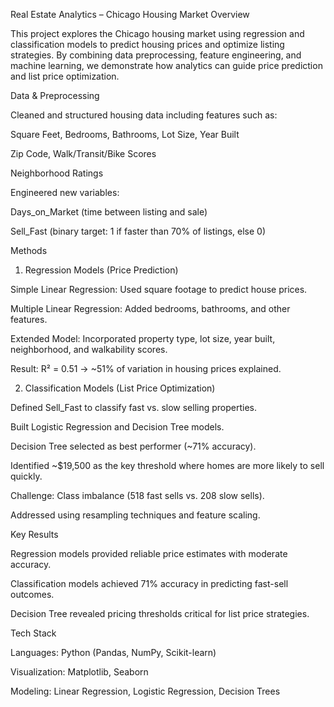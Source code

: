 Real Estate Analytics – Chicago Housing Market
Overview

This project explores the Chicago housing market using regression and classification models to predict housing prices and optimize listing strategies. By combining data preprocessing, feature engineering, and machine learning, we demonstrate how analytics can guide price prediction and list price optimization.

Data & Preprocessing

Cleaned and structured housing data including features such as:

Square Feet, Bedrooms, Bathrooms, Lot Size, Year Built

Zip Code, Walk/Transit/Bike Scores

Neighborhood Ratings

Engineered new variables:

Days_on_Market (time between listing and sale)

Sell_Fast (binary target: 1 if faster than 70% of listings, else 0)

Methods
1. Regression Models (Price Prediction)

Simple Linear Regression: Used square footage to predict house prices.

Multiple Linear Regression: Added bedrooms, bathrooms, and other features.

Extended Model: Incorporated property type, lot size, year built, neighborhood, and walkability scores.

Result: R² = 0.51 → ~51% of variation in housing prices explained.

2. Classification Models (List Price Optimization)

Defined Sell_Fast to classify fast vs. slow selling properties.

Built Logistic Regression and Decision Tree models.

Decision Tree selected as best performer (~71% accuracy).

Identified ~$19,500 as the key threshold where homes are more likely to sell quickly.

Challenge: Class imbalance (518 fast sells vs. 208 slow sells).

Addressed using resampling techniques and feature scaling.


Key Results

Regression models provided reliable price estimates with moderate accuracy.

Classification models achieved 71% accuracy in predicting fast-sell outcomes.

Decision Tree revealed pricing thresholds critical for list price strategies.



Tech Stack

Languages: Python (Pandas, NumPy, Scikit-learn)

Visualization: Matplotlib, Seaborn

Modeling: Linear Regression, Logistic Regression, Decision Trees
